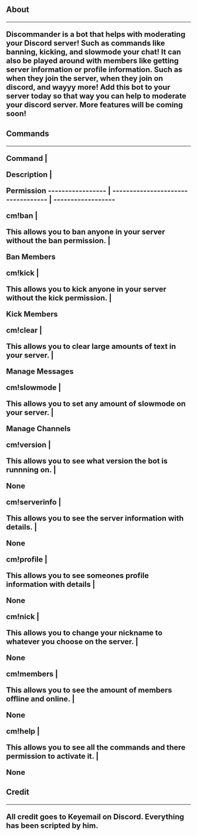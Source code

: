 <h2>About
<hr>

<p style="font-size:20px;">Discommander is a bot that helps with moderating your Discord server! Such as commands like banning, kicking, and slowmode your chat! It can also be played around with members like getting server information or profile information. Such as when they join the server, when they join on discord, and wayyy more! Add this bot to your server today so that way you can help to moderate your discord server. More features will be coming soon!

<h2>Commands
<hr>

<p style="font-size:20px;">Command | <p style="font-size:20px;">Description | <p style="font-size:20px;">Permission
----------------- | ---------------------------------- | ------------------
<p style="font-size:20px;">cm!ban | <p style="font-size:20px;">This allows you to ban anyone in your server without the ban permission. | <p style="font-size:20px;">Ban Members
<p style="font-size:20px;">cm!kick | <p style="font-size:20px;">This allows you to kick  anyone in your server without the kick permission. | <p style="font-size:20px;">Kick Members
<p style="font-size:20px;">cm!clear | <p style="font-size:20px;">This allows you to clear large amounts of text in your server. | <p style="font-size:20px;">Manage Messages
<p style="font-size:20px;">cm!slowmode | <p style="font-size:20px;">This allows you to set any amount of slowmode on your server. | <p style="font-size:20px;">Manage Channels
<p style="font-size:20px;">cm!version | <p style="font-size:20px;">This allows you to see what version the bot is runnning on. | <p style="font-size:20px;">None
<p style="font-size:20px;">cm!serverinfo | <p style="font-size:20px;">This allows you to see the server information with details. | <p style="font-size:20px;">None
<p style="font-size:20px;">cm!profile | <p style="font-size:20px;">This allows you to see someones profile information with details | <p style="font-size:20px;">None
<p style="font-size:20px;">cm!nick | <p style="font-size:20px;">This allows you to change your nickname to whatever you choose on the server. | <p style="font-size:20px;">None
<p style="font-size:20px;">cm!members | <p style="font-size:20px;">This allows you to see the amount of members offline and online. | <p style="font-size:20px;">None
<p style="font-size:20px;">cm!help | <p style="font-size:20px;">This allows you to see all the commands and there permission to activate it. | <p style="font-size:20px;">None
  
<h2>Credit
<hr>

<p style="font-size:20px;">All credit goes to Keyemail on Discord. Everything has been scripted by him.
